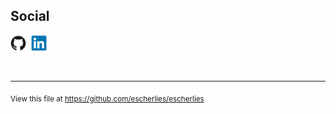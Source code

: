 
## Social

[<img title="GitHub" alt="github-logo" src="https://raw.githubusercontent.com/devicons/devicon/master/icons/github/github-original.svg" width="25">](https://github.com/escherlies)
&nbsp;[<img title="LinkedIn" alt="linkedin-logo" src="https://raw.githubusercontent.com/devicons/devicon/master/icons/linkedin/linkedin-original.svg" width="25">](https://www.linkedin.com/in/enricoscherlies/)

<br>

---

<sub>View this file at https://github.com/escherlies/escherlies</sub>

